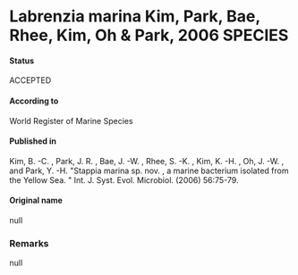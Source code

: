 Labrenzia marina Kim, Park, Bae, Rhee, Kim, Oh & Park, 2006 SPECIES
=======

#### Status
ACCEPTED

#### According to
World Register of Marine Species

#### Published in
Kim, B. -C. , Park, J. R. , Bae, J. -W. , Rhee, S. -K. , Kim, K. -H. , Oh, J. -W. , and Park, Y. -H. "Stappia marina sp. nov. , a marine bacterium isolated from the Yellow Sea. " Int. J. Syst. Evol. Microbiol. (2006) 56:75-79.

#### Original name
null

### Remarks
null